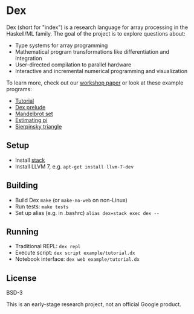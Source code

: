 # Dex

Dex (short for "index") is a research language for array processing in the
Haskell/ML family. The goal of the project is to explore questions about:

  * Type systems for array programming
  * Mathematical program transformations like differentiation and integration
  * User-directed compilation to parallel hardware
  * Interactive and incremental numerical programming and visualization

To learn more, check out our
[workshop paper](https://openreview.net/pdf?id=rJxd7vsWPS)
or look at these example programs:

  * [Tutorial](examples/tutorial.dx)
  * [Dex prelude](prelude.dx)
  * [Mandelbrot set](examples/mandelbrot.dx)
  * [Estimating pi](examples/pi.dx)
  * [Sierpinsky triangle](examples/sierpinsky.dx)

## Setup

  * Install [stack](https://www.haskellstack.org)
  * Install LLVM 7, e.g. `apt-get install llvm-7-dev`

## Building

 * Build Dex `make` (or `make-no-web` on non-Linux)
 * Run tests: `make tests`
 * Set up alias (e.g. in .bashrc) `alias dex=stack exec dex --`

## Running

  * Traditional REPL: `dex repl`
  * Execute script: `dex script example/tutorial.dx`
  * Notebook interface: `dex web example/tutorial.dx`

## License

BSD-3

This is an early-stage research project, not an official Google product.
